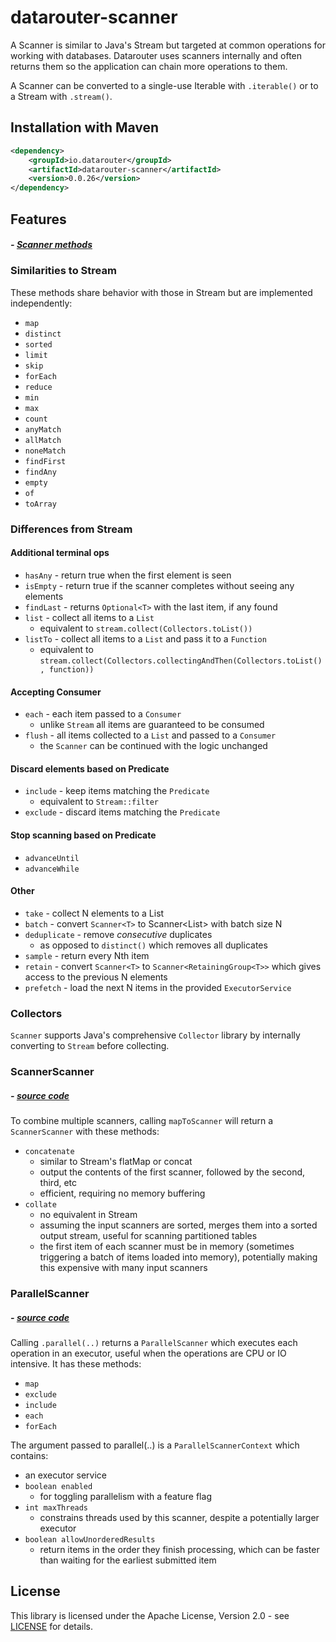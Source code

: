 # datarouter-scanner

A Scanner is similar to Java's Stream but targeted at common operations for working with databases. Datarouter uses 
scanners internally and often returns them so the application can chain more operations to them.

A Scanner can be converted to a single-use Iterable with `.iterable()` or to a Stream with `.stream()`.

## Installation with Maven

```xml
<dependency>
	<groupId>io.datarouter</groupId>
	<artifactId>datarouter-scanner</artifactId>
	<version>0.0.26</version>
</dependency>
```

## Features
##### - [Scanner methods](./src/main/java/io/datarouter/scanner/Scanner.java)

### Similarities to Stream

These methods share behavior with those in Stream but are implemented independently:
- `map`
- `distinct`
- `sorted`
- `limit`
- `skip`
- `forEach`
- `reduce`
- `min`
- `max`
- `count`
- `anyMatch`
- `allMatch`
- `noneMatch`
- `findFirst`
- `findAny`
- `empty`
- `of`
- `toArray`

### Differences from Stream

#### Additional terminal ops
- `hasAny` - return true when the first element is seen
- `isEmpty` - return true if the scanner completes without seeing any elements
- `findLast` - returns `Optional<T>` with the last item, if any found
- `list` - collect all items to a `List`
  - equivalent to `stream.collect(Collectors.toList())`
- `listTo` - collect all items to a `List` and pass it to a `Function`
  - equivalent to `stream.collect(Collectors.collectingAndThen(Collectors.toList(), function))`

#### Accepting Consumer
- `each` - each item passed to a `Consumer`
  - unlike `Stream` all items are guaranteed to be consumed
- `flush` - all items collected to a `List` and passed to a `Consumer`
  - the `Scanner` can be continued with the logic unchanged

#### Discard elements based on Predicate
- `include` - keep items matching the `Predicate`
  - equivalent to `Stream::filter`
- `exclude` - discard items matching the `Predicate`

#### Stop scanning based on Predicate
- `advanceUntil`
- `advanceWhile`

#### Other
- `take` - collect N elements to a List
- `batch` - convert `Scanner<T>` to Scanner<List<T>> with batch size N
- `deduplicate` - remove *consecutive* duplicates
  - as opposed to `distinct()` which removes all duplicates
- `sample` - return every Nth item
- `retain` - convert `Scanner<T>` to `Scanner<RetainingGroup<T>>` which gives access to the previous N elements
- `prefetch` - load the next N items in the provided `ExecutorService`

### Collectors

`Scanner` supports Java's comprehensive `Collector` library by internally converting to `Stream` before collecting.

### ScannerScanner
##### - [source code](./src/main/java/io/datarouter/scanner/ScannerScanner.java)
To combine multiple scanners, calling `mapToScanner` will return a `ScannerScanner` with these methods:
- `concatenate`
  - similar to Stream's flatMap or concat
  - output the contents of the first scanner, followed by the second, third, etc
  - efficient, requiring no memory buffering
- `collate`
  - no equivalent in Stream
  - assuming the input scanners are sorted, merges them into a sorted output stream, useful for scanning partitioned tables
  - the first item of each scanner must be in memory (sometimes triggering a batch of items loaded into memory), potentially making this expensive with many input scanners

### ParallelScanner
##### - [source code](./src/main/java/io/datarouter/scanner/ParallelScanner.java)
Calling `.parallel(..)` returns a `ParallelScanner` which executes each operation in an executor, useful when the operations are CPU or IO intensive. It has these methods:
- `map`
- `exclude`
- `include`
- `each`
- `forEach`

The argument passed to parallel(..) is a `ParallelScannerContext` which contains:
- an executor service
- `boolean enabled`
  - for toggling parallelism with a feature flag
- `int maxThreads`
  - constrains threads used by this scanner, despite a potentially larger executor
- `boolean allowUnorderedResults`
  - return items in the order they finish processing, which can be faster than waiting for the earliest submitted item

## License

This library is licensed under the Apache License, Version 2.0 - see [LICENSE](../LICENSE) for details.
